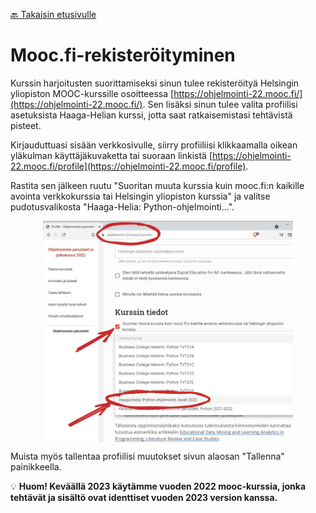 [🔙 Takaisin etusivulle](./)

# Mooc.fi-rekisteröityminen

Kurssin harjoitusten suorittamiseksi sinun tulee rekisteröityä Helsingin yliopiston MOOC-kurssille osoitteessa [https://ohjelmointi-22.mooc.fi/](https://ohjelmointi-22.mooc.fi/). Sen lisäksi sinun tulee valita profiilisi asetuksista Haaga-Helian kurssi, jotta saat ratkaisemistasi tehtävistä pisteet.

Kirjauduttuasi sisään verkkosivulle, siirry profiiliisi klikkaamalla oikean yläkulman käyttäjäkuvaketta tai suoraan linkistä [https://ohjelmointi-22.mooc.fi/profile](https://ohjelmointi-22.mooc.fi/profile).

Rastita sen jälkeen ruutu "Suoritan muuta kurssia kuin mooc.fi:n kaikille avointa verkkokurssia tai Helsingin yliopiston kurssia" ja valitse pudotusvalikosta "Haaga-Helia: Python-ohjelmointi...".

<a href="./img/kurssin-valinta.jpg"><img alt="Valitse Haaga-Helian kurssitoteutus" src="./img/kurssin-valinta.jpg" style="max-width: 400px; margin: 1em auto; display: block;" /></a>

Muista myös tallentaa profiilisi muutokset sivun alaosan "Tallenna" painikkeella.

💡 **Huom! Keväällä 2023 käytämme vuoden 2022 mooc-kurssia, jonka tehtävät ja sisältö ovat identtiset vuoden 2023 version kanssa.**

<script src="scripts.js"></script>